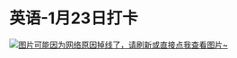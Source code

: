 # 英语-1月23日打卡

[![图片可能因为网络原因掉线了，请刷新或直接点我查看图片~](https://cdn.jsdelivr.net/gh/ylsislove/image-home/test/20210124021635.jpg)](https://cdn.jsdelivr.net/gh/ylsislove/image-home/test/20210124021635.jpg)
